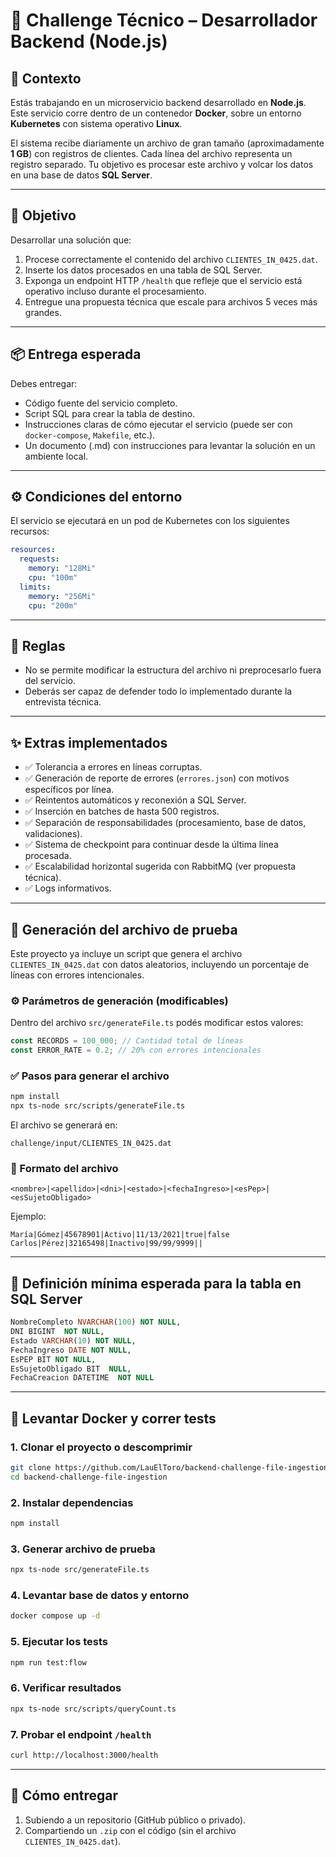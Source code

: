 # 🧪 Challenge Técnico – Desarrollador Backend (Node.js)

## 📘 Contexto

Estás trabajando en un microservicio backend desarrollado en **Node.js**. Este servicio corre dentro de un contenedor **Docker**, sobre un entorno **Kubernetes** con sistema operativo **Linux**.

El sistema recibe diariamente un archivo de gran tamaño (aproximadamente **1 GB**) con registros de clientes. Cada línea del archivo representa un registro separado. Tu objetivo es procesar este archivo y volcar los datos en una base de datos **SQL Server**.

---

## 🎯 Objetivo

Desarrollar una solución que:

1. Procese correctamente el contenido del archivo `CLIENTES_IN_0425.dat`.
2. Inserte los datos procesados en una tabla de SQL Server.
3. Exponga un endpoint HTTP `/health` que refleje que el servicio está operativo incluso durante el procesamiento.
4. Entregue una propuesta técnica que escale para archivos 5 veces más grandes.

---

## 📦 Entrega esperada

Debes entregar:

- Código fuente del servicio completo.
- Script SQL para crear la tabla de destino.
- Instrucciones claras de cómo ejecutar el servicio (puede ser con `docker-compose`, `Makefile`, etc.).
- Un documento (.md) con instrucciones para levantar la solución en un ambiente local.

---

## ⚙️ Condiciones del entorno

El servicio se ejecutará en un pod de Kubernetes con los siguientes recursos:

```yaml
resources:
  requests:
    memory: "128Mi"
    cpu: "100m"
  limits:
    memory: "256Mi"
    cpu: "200m"
```

---

## 🚫 Reglas

- No se permite modificar la estructura del archivo ni preprocesarlo fuera del servicio.
- Deberás ser capaz de defender todo lo implementado durante la entrevista técnica.

---

## ✨ Extras implementados

- ✅ Tolerancia a errores en líneas corruptas.
- ✅ Generación de reporte de errores (`errores.json`) con motivos específicos por línea.
- ✅ Reintentos automáticos y reconexión a SQL Server.
- ✅ Inserción en batches de hasta 500 registros.
- ✅ Separación de responsabilidades (procesamiento, base de datos, validaciones).
- ✅ Sistema de checkpoint para continuar desde la última línea procesada.
- ✅ Escalabilidad horizontal sugerida con RabbitMQ (ver propuesta técnica).
- ✅ Logs informativos.

---

## 🧪 Generación del archivo de prueba

Este proyecto ya incluye un script que genera el archivo `CLIENTES_IN_0425.dat` con datos aleatorios, incluyendo un porcentaje de líneas con errores intencionales.

### ⚙️ Parámetros de generación (modificables)

Dentro del archivo `src/generateFile.ts` podés modificar estos valores:

```ts
const RECORDS = 100_000; // Cantidad total de líneas
const ERROR_RATE = 0.2; // 20% con errores intencionales
```

### ✅ Pasos para generar el archivo

```bash
npm install
npx ts-node src/scripts/generateFile.ts
```

El archivo se generará en:

```
challenge/input/CLIENTES_IN_0425.dat
```

### 📄 Formato del archivo

```
<nombre>|<apellido>|<dni>|<estado>|<fechaIngreso>|<esPep>|<esSujetoObligado>
```

Ejemplo:

```
María|Gómez|45678901|Activo|11/13/2021|true|false
Carlos|Pérez|32165498|Inactivo|99/99/9999||
```

---

## 🧩 Definición mínima esperada para la tabla en SQL Server

```sql
NombreCompleto NVARCHAR(100) NOT NULL,
DNI BIGINT  NOT NULL,
Estado VARCHAR(10) NOT NULL,
FechaIngreso DATE NOT NULL,
EsPEP BIT NOT NULL,
EsSujetoObligado BIT  NULL,
FechaCreacion DATETIME  NOT NULL
```

---

## 🐳 Levantar Docker y correr tests

### 1. Clonar el proyecto o descomprimir

```bash
git clone https://github.com/LauElToro/backend-challenge-file-ingestion
cd backend-challenge-file-ingestion
```

### 2. Instalar dependencias

```bash
npm install
```

### 3. Generar archivo de prueba

```bash
npx ts-node src/generateFile.ts
```

### 4. Levantar base de datos y entorno

```bash
docker compose up -d
```

### 5. Ejecutar los tests

```bash
npm run test:flow
```

### 6. Verificar resultados

```bash
npx ts-node src/scripts/queryCount.ts
```

### 7. Probar el endpoint `/health`

```bash
curl http://localhost:3000/health
```

---

## 🔁 Cómo entregar

1. Subiendo a un repositorio (GitHub público o privado).
2. Compartiendo un `.zip` con el código (sin el archivo `CLIENTES_IN_0425.dat`).